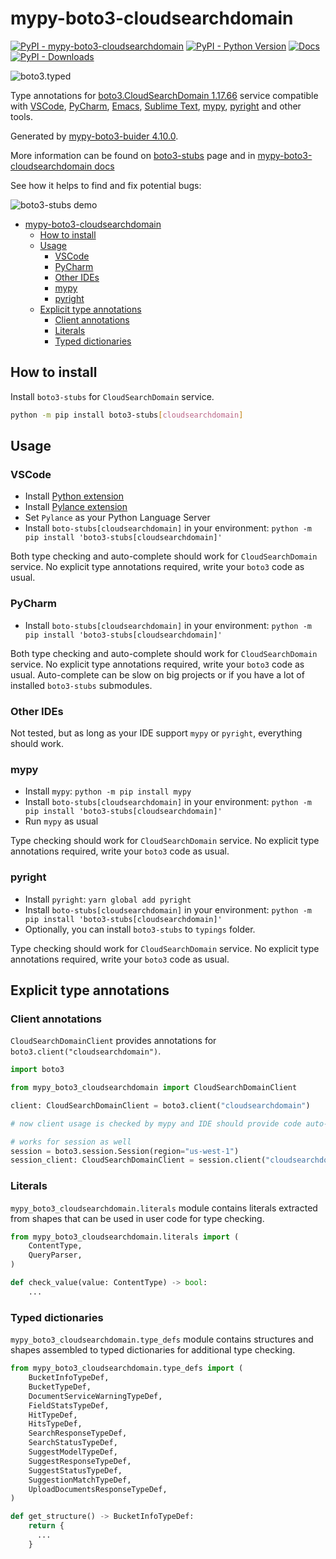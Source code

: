 # mypy-boto3-cloudsearchdomain

[![PyPI - mypy-boto3-cloudsearchdomain](https://img.shields.io/pypi/v/mypy-boto3-cloudsearchdomain.svg?color=blue)](https://pypi.org/project/mypy-boto3-cloudsearchdomain)
[![PyPI - Python Version](https://img.shields.io/pypi/pyversions/mypy-boto3-cloudsearchdomain.svg?color=blue)](https://pypi.org/project/mypy-boto3-cloudsearchdomain)
[![Docs](https://img.shields.io/readthedocs/mypy-boto3-builder.svg?color=blue)](https://mypy-boto3-builder.readthedocs.io/)
[![PyPI - Downloads](https://img.shields.io/pypi/dw/mypy-boto3-cloudsearchdomain?color=blue)](https://pypistats.org/packages/mypy-boto3-cloudsearchdomain)

![boto3.typed](https://github.com/vemel/mypy_boto3_builder/raw/master/logo.png)

Type annotations for
[boto3.CloudSearchDomain 1.17.66](https://boto3.amazonaws.com/v1/documentation/api/1.17.66/reference/services/cloudsearchdomain.html#CloudSearchDomain)
service compatible with [VSCode](https://code.visualstudio.com/),
[PyCharm](https://www.jetbrains.com/pycharm/),
[Emacs](https://www.gnu.org/software/emacs/),
[Sublime Text](https://www.sublimetext.com/),
[mypy](https://github.com/python/mypy),
[pyright](https://github.com/microsoft/pyright) and other tools.

Generated by
[mypy-boto3-buider 4.10.0](https://github.com/vemel/mypy_boto3_builder).

More information can be found on
[boto3-stubs](https://pypi.org/project/boto3-stubs/) page and in
[mypy-boto3-cloudsearchdomain docs](https://github.com/vemel/mypy_boto3_builder/service_docs/mypy_boto3_cloudsearchdomain/README.md)

See how it helps to find and fix potential bugs:

![boto3-stubs demo](https://github.com/vemel/mypy_boto3_builder/raw/master/demo.gif)

- [mypy-boto3-cloudsearchdomain](#mypy-boto3-cloudsearchdomain)
  - [How to install](#how-to-install)
  - [Usage](#usage)
    - [VSCode](#vscode)
    - [PyCharm](#pycharm)
    - [Other IDEs](#other-ides)
    - [mypy](#mypy)
    - [pyright](#pyright)
  - [Explicit type annotations](#explicit-type-annotations)
    - [Client annotations](#client-annotations)
    - [Literals](#literals)
    - [Typed dictionaries](#typed-dictionaries)

## How to install

Install `boto3-stubs` for `CloudSearchDomain` service.

```bash
python -m pip install boto3-stubs[cloudsearchdomain]
```

## Usage

### VSCode

- Install
  [Python extension](https://marketplace.visualstudio.com/items?itemName=ms-python.python)
- Install
  [Pylance extension](https://marketplace.visualstudio.com/items?itemName=ms-python.vscode-pylance)
- Set `Pylance` as your Python Language Server
- Install `boto-stubs[cloudsearchdomain]` in your environment:
  `python -m pip install 'boto3-stubs[cloudsearchdomain]'`

Both type checking and auto-complete should work for `CloudSearchDomain`
service. No explicit type annotations required, write your `boto3` code as
usual.

### PyCharm

- Install `boto-stubs[cloudsearchdomain]` in your environment:
  `python -m pip install 'boto3-stubs[cloudsearchdomain]'`

Both type checking and auto-complete should work for `CloudSearchDomain`
service. No explicit type annotations required, write your `boto3` code as
usual. Auto-complete can be slow on big projects or if you have a lot of
installed `boto3-stubs` submodules.

### Other IDEs

Not tested, but as long as your IDE support `mypy` or `pyright`, everything
should work.

### mypy

- Install `mypy`: `python -m pip install mypy`
- Install `boto-stubs[cloudsearchdomain]` in your environment:
  `python -m pip install 'boto3-stubs[cloudsearchdomain]'`
- Run `mypy` as usual

Type checking should work for `CloudSearchDomain` service. No explicit type
annotations required, write your `boto3` code as usual.

### pyright

- Install `pyright`: `yarn global add pyright`
- Install `boto-stubs[cloudsearchdomain]` in your environment:
  `python -m pip install 'boto3-stubs[cloudsearchdomain]'`
- Optionally, you can install `boto3-stubs` to `typings` folder.

Type checking should work for `CloudSearchDomain` service. No explicit type
annotations required, write your `boto3` code as usual.

## Explicit type annotations

### Client annotations

`CloudSearchDomainClient` provides annotations for
`boto3.client("cloudsearchdomain")`.

```python
import boto3

from mypy_boto3_cloudsearchdomain import CloudSearchDomainClient

client: CloudSearchDomainClient = boto3.client("cloudsearchdomain")

# now client usage is checked by mypy and IDE should provide code auto-complete

# works for session as well
session = boto3.session.Session(region="us-west-1")
session_client: CloudSearchDomainClient = session.client("cloudsearchdomain")
```

### Literals

`mypy_boto3_cloudsearchdomain.literals` module contains literals extracted from
shapes that can be used in user code for type checking.

```python
from mypy_boto3_cloudsearchdomain.literals import (
    ContentType,
    QueryParser,
)

def check_value(value: ContentType) -> bool:
    ...
```

### Typed dictionaries

`mypy_boto3_cloudsearchdomain.type_defs` module contains structures and shapes
assembled to typed dictionaries for additional type checking.

```python
from mypy_boto3_cloudsearchdomain.type_defs import (
    BucketInfoTypeDef,
    BucketTypeDef,
    DocumentServiceWarningTypeDef,
    FieldStatsTypeDef,
    HitTypeDef,
    HitsTypeDef,
    SearchResponseTypeDef,
    SearchStatusTypeDef,
    SuggestModelTypeDef,
    SuggestResponseTypeDef,
    SuggestStatusTypeDef,
    SuggestionMatchTypeDef,
    UploadDocumentsResponseTypeDef,
)

def get_structure() -> BucketInfoTypeDef:
    return {
      ...
    }
```
